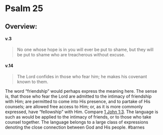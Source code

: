 # Psalm 25

## Overview:



#### v.3
>No one whose hope is in you will ever be put to shame, but they will be put to shame who are treacherous without excuse.

#### v.14
>The Lord confides in those who fear him; he makes his covenant known to them.

The word “friendship” would perhaps express the meaning here. The sense is, that those who fear the Lord are admitted to the intimacy of friendship with Him; are permitted to come into His presence, and to partake of His counsels; are allowed free access to Him; or, as it is more commonly expressed, have “fellowship” with Him. Compare [1 John 1:3](https://www.studylight.org/study-desk.html?q1=1jo+1:3&t1=eng_nas&sr=1). The language is such as would be applied to the intimacy of friends, or to those who take counsel together. The language belongs to a large class of expressions denoting the close connection between God and His people.
#barnes 

